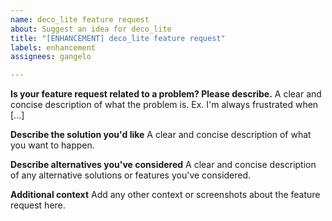 ```yaml
---
name: deco_lite feature request
about: Suggest an idea for deco_lite
title: "[ENHANCEMENT] deco_lite feature request"
labels: enhancement
assignees: gangelo

---
```


**Is your feature request related to a problem? Please describe.**
A clear and concise description of what the problem is. Ex. I'm always frustrated when [...]

**Describe the solution you'd like**
A clear and concise description of what you want to happen.

**Describe alternatives you've considered**
A clear and concise description of any alternative solutions or features you've considered.

**Additional context**
Add any other context or screenshots about the feature request here.
